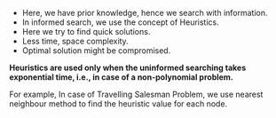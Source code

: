 - Here, we have prior knowledge, hence we search with information.
- In informed search, we use the concept of Heuristics.
- Here we try to find quick solutions.
- Less time, space complexity.
- Optimal solution might be compromised.


**Heuristics are used only when the uninformed searching takes exponential time, i.e., in case of a non-polynomial problem.**

For example, In case of Travelling Salesman Problem, we use nearest neighbour method to find the heuristic value for each node.

